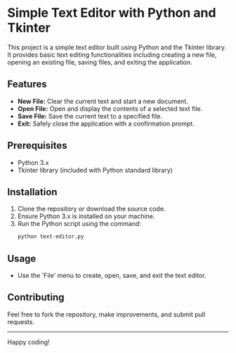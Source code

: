 # Simple Text Editor with Python and Tkinter

This project is a simple text editor built using Python and the Tkinter library. It provides basic text editing functionalities including creating a new file, opening an existing file, saving files, and exiting the application.

## Features
- **New File:** Clear the current text and start a new document.
- **Open File:** Open and display the contents of a selected text file.
- **Save File:** Save the current text to a specified file.
- **Exit:** Safely close the application with a confirmation prompt.

## Prerequisites
- Python 3.x
- Tkinter library (included with Python standard library)

## Installation
1. Clone the repository or download the source code.
2. Ensure Python 3.x is installed on your machine.
3. Run the Python script using the command:
   ```bash
   python text-editor.py
   ```

## Usage
- Use the 'File' menu to create, open, save, and exit the text editor.

## Contributing
Feel free to fork the repository, make improvements, and submit pull requests.

---

Happy coding!

